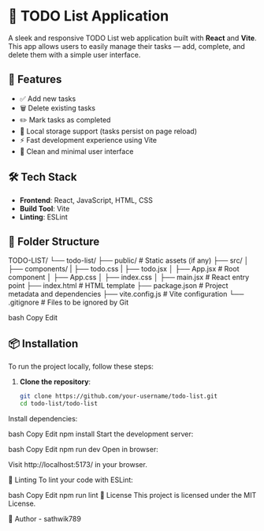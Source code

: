 # 📝 TODO List Application

A sleek and responsive TODO List web application built with **React** and **Vite**. This app allows users to easily manage their tasks — add, complete, and delete them with a simple user interface.

## 🚀 Features

- ✅ Add new tasks
- 🗑️ Delete existing tasks
- ✏️ Mark tasks as completed
- 💾 Local storage support (tasks persist on page reload)
- ⚡ Fast development experience using Vite
- 🎨 Clean and minimal user interface

## 🛠️ Tech Stack

- **Frontend**: React, JavaScript, HTML, CSS
- **Build Tool**: Vite
- **Linting**: ESLint

## 📁 Folder Structure

TODO-LIST/
└── todo-list/
├── public/ # Static assets (if any)
├── src/
│ ├── components/
      | ├── todo.css
      | ├── todo.jsx
│ ├── App.jsx # Root component
│ ├── App.css
│ ├── index.css
│ ├── main.jsx # React entry point
├── index.html # HTML template
├── package.json # Project metadata and dependencies
├── vite.config.js # Vite configuration
└── .gitignore # Files to be ignored by Git

bash
Copy
Edit

## 📦 Installation

To run the project locally, follow these steps:

1. **Clone the repository**:

   ```bash
   git clone https://github.com/your-username/todo-list.git
   cd todo-list/todo-list
Install dependencies:

bash
Copy
Edit
npm install
Start the development server:

bash
Copy
Edit
npm run dev
Open in browser:

Visit http://localhost:5173/ in your browser.

🧪 Linting
To lint your code with ESLint:

bash
Copy
Edit
npm run lint
📄 License
This project is licensed under the MIT License.

👤 Author - sathwik789
